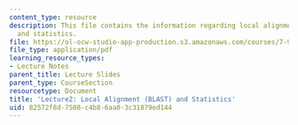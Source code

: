 ```yaml
---
content_type: resource
description: This file contains the information regarding local alignment (BLAST)
  and statistics.
file: https://ol-ocw-studio-app-production.s3.amazonaws.com/courses/7-91j-foundations-of-computational-and-systems-biology-spring-2014/82572f8d7508c4b86aa03c31879ed144_MIT7_91JS14_Lecture2.pdf
file_type: application/pdf
learning_resource_types:
- Lecture Notes
parent_title: Lecture Slides
parent_type: CourseSection
resourcetype: Document
title: 'Lecture2: Local Alignment (BLAST) and Statistics'
uid: 82572f8d-7508-c4b8-6aa0-3c31879ed144
---
```

